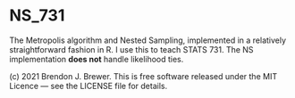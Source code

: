 NS_731
======

The Metropolis algorithm and Nested Sampling, implemented in a relatively
straightforward fashion in R. I use this to teach STATS 731. The NS
implementation **does not** handle likelihood ties.

(c) 2021 Brendon J. Brewer. This is free software
released under the MIT Licence &mdash; see the LICENSE file for details.
